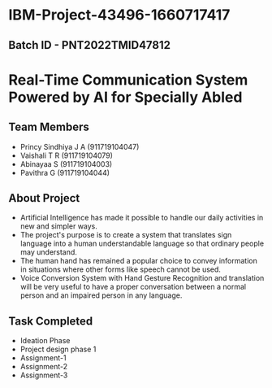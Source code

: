 # IBM-Project-43496-1660717417

## Batch ID - PNT2022TMID47812

# Real-Time Communication System Powered by AI for Specially Abled

## Team Members

 - Princy Sindhiya J A  (911719104047)
 - Vaishali T R (911719104079)
 - Abinayaa S (911719104003)
 - Pavithra G (911719104044)

## About Project

 - Artificial Intelligence has made it possible to handle our daily activities in new and simpler ways. 
 - The project's purpose is to create a system that translates sign language into a human understandable language so that ordinary people may understand.
 - The human hand has remained a popular choice to convey information in situations where other forms like speech cannot be used.
 - Voice Conversion System with Hand Gesture Recognition and translation will be very useful to have a proper conversation between a normal person and an impaired person in any language.
 
## Task Completed

 - Ideation Phase
 - Project design phase 1
 - Assignment-1
 - Assignment-2
 - Assignment-3


